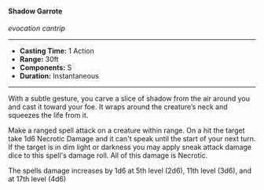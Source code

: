 #### Shadow Garrote
*evocation cantrip*
___
- **Casting Time:** 1 Action
- **Range:** 30ft
- **Components:** S
- **Duration:** Instantaneous
---
With a subtle gesture, you carve a slice of shadow from the air around you and cast it toward your foe. It wraps around the creature’s neck and squeezes the life from it.

Make a ranged spell attack on a creature within range. On a hit the target take 1d6 Necrotic Damage and it can't speak until the start of your next turn. If the target is in dim light or darkness you may apply sneak attack damage dice to this spell's damage roll. All of this damage is Necrotic.

The spells damage increases by 1d6 at 5th level (2d6), 11th level (3d6), and at 17th level (4d6)
